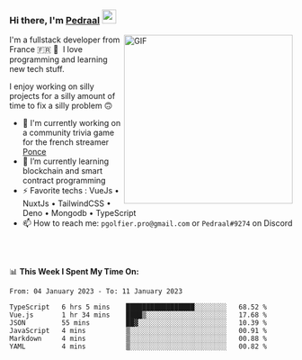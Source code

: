 ### Hi there, I'm <a href="https://pedraal.dev" target="_blank">Pedraal</a> <img src="https://media.giphy.com/media/hvRJCLFzcasrR4ia7z/giphy.gif" width="25px">
<img align="right" alt="GIF" src="https://pedraal.dev/avatar.png" width="300" height="300" />

I'm a fullstack developer from France 🇫🇷 🥖 &nbsp;I love programming and learning new
tech stuff.

I enjoy working on silly projects for a silly amount of time to fix a silly problem 🙃

- 🔭  I'm currently working on a community trivia game for the french streamer <a href="https://twitch.tv/ponce" target="_blank">Ponce</a>
- 🌱 I’m currently learning blockchain and smart contract programming
- ⚡ Favorite techs : VueJs &bull; NuxtJs &bull; TailwindCSS &bull; Deno &bull; Mongodb &bull; TypeScript
- 📫 How to reach me: `pgolfier.pro@gmail.com` or `Pedraal#9274` on Discord

<br>
<br>

📊 **This Week I Spent My Time On:**
<!--START_SECTION:waka-->

```text
From: 04 January 2023 - To: 11 January 2023

TypeScript   6 hrs 5 mins    █████████████████░░░░░░░░   68.52 %
Vue.js       1 hr 34 mins    ████▒░░░░░░░░░░░░░░░░░░░░   17.68 %
JSON         55 mins         ██▓░░░░░░░░░░░░░░░░░░░░░░   10.39 %
JavaScript   4 mins          ▒░░░░░░░░░░░░░░░░░░░░░░░░   00.91 %
Markdown     4 mins          ▒░░░░░░░░░░░░░░░░░░░░░░░░   00.88 %
YAML         4 mins          ▒░░░░░░░░░░░░░░░░░░░░░░░░   00.82 %
```

<!--END_SECTION:waka-->
